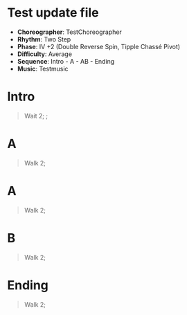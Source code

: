 # Test update file

* **Choreographer**: TestChoreographer
* **Rhythm**: Two Step
* **Phase**: IV +2  (Double Reverse Spin, Tipple Chassé Pivot)
* **Difficulty**: Average
* **Sequence**: Intro - A - AB - Ending
* **Music**: Testmusic

# Intro

> Wait 2; ;

# A

> Walk 2;

# A

> Walk 2;

# B

> Walk 2;

# Ending

> Walk 2;
